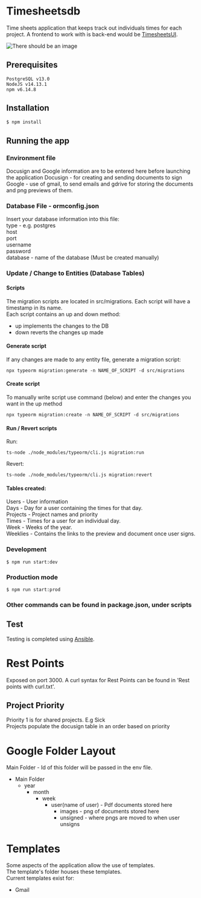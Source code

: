 # Timesheetsdb
Time sheets application that keeps track out individuals times for each project.
A frontend to work with is back-end would be [TimesheetsUI](https://github.com/opennetworkinglab/timesheetsui).

<img src="https://drive.google.com/uc?id=1kI9kRGBCzk1I7plgTLHMEGob4LqF2zgo" alt="There should be an image"/>

## Prerequisites

```
PostgreSQL v13.0
NodeJS v14.13.1
npm v6.14.8
```

## Installation

```bash
$ npm install
```

## Running the app

### Environment file

Docusign and Google information are to be entered here before launching the application
Docusign - for creating and sending documents to sign  
Google - use of gmail, to send emails and gdrive for storing the documents and png previews of them.  

### Database File - ormconfig.json
Insert your database information into this file:  
type - e.g. postgres  
host  
port  
username  
password  
database - name of the database (Must be created manually)  

### Update / Change to Entities (Database Tables)
#### Scripts
The migration scripts are located in src/migrations. Each script will have a timestamp in its name.  
Each script contains an up and down method:  
- up implements the changes to the DB
- down reverts the changes up made

#### Generate script
If any changes are made to any entity file, generate a migration script:
```
npx typeorm migration:generate -n NAME_OF_SCRIPT -d src/migrations
```

#### Create script
To manually write script use command (below) and enter the changes you want in the up method
```
npx typeorm migration:create -n NAME_OF_SCRIPT -d src/migrations
```

#### Run / Revert scripts
Run:
```
ts-node ./node_modules/typeorm/cli.js migration:run
```
Revert:
```
ts-node ./node_modules/typeorm/cli.js migration:revert
```

#### Tables created:
Users - User information  
Days - Day for a user containing the times for that day.  
Projects - Project names and priority  
Times - Times for a user for an individual day.  
Week - Weeks of the year.  
Weeklies - Contains the links to the preview and document once user signs.

### Development
```
$ npm run start:dev
```

### Production mode
```
$ npm run start:prod
```

### Other commands can be found in package.json, under scripts

## Test
Testing is completed using [Ansible](https://gerrit.opencord.org/admin/repos/infra-manifest).

# Rest Points
Exposed on port 3000. A curl syntax for Rest Points can be found in 'Rest points with curl.txt'.

## Project Priority
Priority 1 is for shared projects. E.g Sick  
Projects populate the docusign table in an order based on priority

# Google Folder Layout
Main Folder - Id of this folder will be passed in the env file.  
- Main Folder 
    - year  
        - month  
            - week
                - user(name of user) - Pdf documents stored here 
                    - images - png of documents stored here  
                    - unsigned - where pngs are moved to when user unsigns

# Templates
Some aspects of the application allow the use of templates.  
The template's folder houses these templates.  
Current templates exist for:  
- Gmail